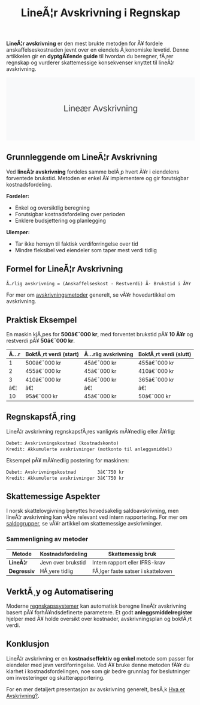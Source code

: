 ﻿---
title: "LineÃ¦r Avskrivning i Regnskap"
meta_title: "LineÃ¦r Avskrivning i Regnskap"
meta_description: '**LineÃ¦r avskrivning** er den mest brukte metoden for Ã¥ fordele anskaffelseskostnaden jevnt over en eiendels Ã¸konomiske levetid. Denne artikkelen gir en **dy...'
slug: lineaer-avskrivning
type: blog
layout: pages/single
---

**LineÃ¦r avskrivning** er den mest brukte metoden for Ã¥ fordele anskaffelseskostnaden jevnt over en eiendels Ã¸konomiske levetid. Denne artikkelen gir en **dyptgÃ¥ende guide** til hvordan du beregner, fÃ¸rer regnskap og vurderer skattemessige konsekvenser knyttet til lineÃ¦r avskrivning.

![Illustrasjon av LineÃ¦r Avskrivning](lineaer-avskrivning-image.svg)

## Grunnleggende om LineÃ¦r Avskrivning

Ved **lineÃ¦r avskrivning** fordeles samme belÃ¸p hvert Ã¥r i eiendelens forventede brukstid. Metoden er enkel Ã¥ implementere og gir forutsigbar kostnadsfordeling.

**Fordeler:**
* Enkel og oversiktlig beregning
* Forutsigbar kostnadsfordeling over perioden
* Enklere budsjettering og planlegging

**Ulemper:**
* Tar ikke hensyn til faktisk verdiforringelse over tid
* Mindre fleksibel ved eiendeler som taper mest verdi tidlig

## Formel for LineÃ¦r Avskrivning

```text
Ã…rlig avskrivning = (Anskaffelseskost - Restverdi) Ã· Brukstid i Ã¥r
```

For mer om [avskrivningsmetoder](/blogs/regnskap/hva-er-avskrivning "Hva er Avskrivning i Regnskap?") generelt, se vÃ¥r hovedartikkel om avskrivning.

## Praktisk Eksempel

En maskin kjÃ¸pes for **500â€¯000 kr**, med forventet brukstid pÃ¥ **10 Ã¥r** og restverdi pÃ¥ **50â€¯000 kr**.

| Ã…r | BokfÃ¸rt verdi (start) | Ã…rlig avskrivning | BokfÃ¸rt verdi (slutt) |
|----|-----------------------|-------------------|-----------------------|
| 1  | 500â€¯000 kr            | 45â€¯000 kr         | 455â€¯000 kr            |
| 2  | 455â€¯000 kr            | 45â€¯000 kr         | 410â€¯000 kr            |
| 3  | 410â€¯000 kr            | 45â€¯000 kr         | 365â€¯000 kr            |
| â€¦  | â€¦                     | â€¦                 | â€¦                     |
| 10 | 95â€¯000 kr             | 45â€¯000 kr         | 50â€¯000 kr             |

## RegnskapsfÃ¸ring

LineÃ¦r avskrivning regnskapsfÃ¸res vanligvis mÃ¥nedlig eller Ã¥rlig:

```text
Debet: Avskrivningskostnad (kostnadskonto)
Kredit: Akkumulerte avskrivninger (motkonto til anleggsmiddel)
```

Eksempel pÃ¥ mÃ¥nedlig postering for maskinen:

```text
Debet: Avskrivningskostnad        3â€¯750 kr
Kredit: Akkumulerte avskrivninger 3â€¯750 kr
```

## Skattemessige Aspekter

I norsk skattelovgivning benyttes hovedsakelig saldoavskrivning, men lineÃ¦r avskrivning kan vÃ¦re relevant ved intern rapportering. For mer om [saldogrupper](/blogs/regnskap/hva-er-saldoavskrivning "Hva er Saldoavskrivning i Regnskap?"), se vÃ¥r artikkel om skattemessige avskrivninger.

### Sammenligning av metoder

| Metode             | Kostnadsfordeling | Skattemessig bruk                 |
|--------------------|-------------------|-----------------------------------|
| **LineÃ¦r**         | Jevn over brukstid| Intern rapport eller IFRS-krav     |
| **Degressiv**      | HÃ¸yere tidlig      | FÃ¸lger faste satser i skatteloven |

## VerktÃ¸y og Automatisering

Moderne [regnskapssystemer](/blogs/regnskap/fakturaprogram "Fakturaprogram og Regnskapssystemer") kan automatisk beregne lineÃ¦r avskrivning basert pÃ¥ forhÃ¥ndsdefinerte parametere. Et godt **anleggsmiddelregister** hjelper med Ã¥ holde oversikt over kostnader, avskrivningsplan og bokfÃ¸rt verdi.

## Konklusjon

LineÃ¦r avskrivning er en **kostnadseffektiv og enkel** metode som passer for eiendeler med jevn verdiforringelse. Ved Ã¥ bruke denne metoden fÃ¥r du klarhet i kostnadsfordelingen, noe som gir bedre grunnlag for beslutninger om investeringer og skatterapportering.

For en mer detaljert presentasjon av avskrivning generelt, besÃ¸k [Hva er Avskrivning?](/blogs/regnskap/hva-er-avskrivning "Hva er Avskrivning i Regnskap?").
